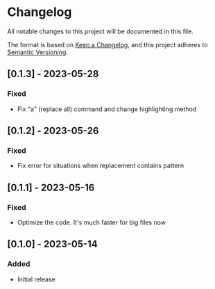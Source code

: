 # Changelog

All notable changes to this project will be documented in this file.

The format is based on [Keep a Changelog](https://keepachangelog.com/en/1.1.0/),
and this project adheres to [Semantic Versioning](https://semver.org/spec/v2.0.0.html).

## [0.1.3] - 2023-05-28

### Fixed

- Fix "a" (replace all) command and change highlighting method

## [0.1.2] - 2023-05-26

### Fixed

- Fix error for situations when replacement contains pattern

## [0.1.1] - 2023-05-16

### Fixed

- Optimize the code. It's much faster for big files now

## [0.1.0] - 2023-05-14

### Added

- Initial release
